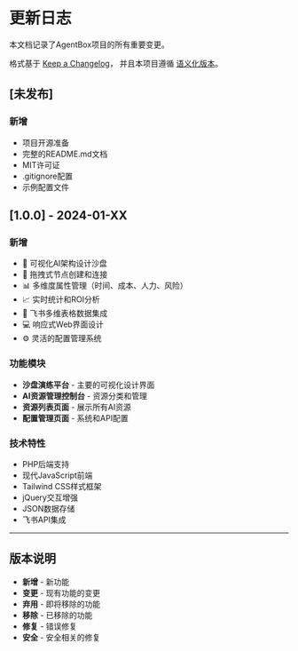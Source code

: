 # 更新日志

本文档记录了AgentBox项目的所有重要变更。

格式基于 [Keep a Changelog](https://keepachangelog.com/zh-CN/1.0.0/)，
并且本项目遵循 [语义化版本](https://semver.org/lang/zh-CN/)。

## [未发布]

### 新增
- 项目开源准备
- 完整的README.md文档
- MIT许可证
- .gitignore配置
- 示例配置文件

## [1.0.0] - 2024-01-XX

### 新增
- 🎨 可视化AI架构设计沙盘
- 🎯 拖拽式节点创建和连接
- 📊 多维度属性管理（时间、成本、人力、风险）
- 📈 实时统计和ROI分析
- 🔗 飞书多维表格数据集成
- 💻 响应式Web界面设计
- ⚙️ 灵活的配置管理系统

### 功能模块
- **沙盘演练平台** - 主要的可视化设计界面
- **AI资源管理控制台** - 资源分类和管理
- **资源列表页面** - 展示所有AI资源
- **配置管理页面** - 系统和API配置

### 技术特性
- PHP后端支持
- 现代JavaScript前端
- Tailwind CSS样式框架
- jQuery交互增强
- JSON数据存储
- 飞书API集成

---

## 版本说明

- **新增** - 新功能
- **变更** - 现有功能的变更
- **弃用** - 即将移除的功能
- **移除** - 已移除的功能
- **修复** - 错误修复
- **安全** - 安全相关的修复